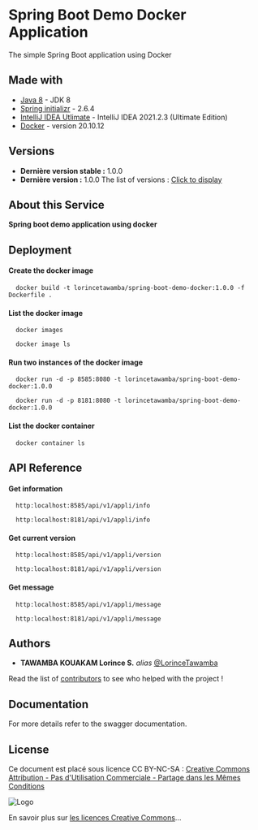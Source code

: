 # Spring Boot Demo Docker Application

The simple Spring Boot application using Docker

## Made with

* [Java 8](https://www.java.com/fr/download/) - JDK 8
* [Spring initializr](https://start.spring.io/) - 2.6.4
* [IntelliJ IDEA Utlimate](https://www.jetbrains.com/fr-fr/idea/) - IntelliJ IDEA 2021.2.3 (Ultimate Edition)
* [Docker](https://www.docker.com/) - version 20.10.12

## Versions

- **Dernière version stable :** 1.0.0
- **Dernière version :** 1.0.0
  The list of versions : [Click to display](https://github.com/LorinceTawamba/spring-boot-demo-docker/tags)

## About this Service

**Spring boot demo application using docker**

## Deployment

#### Create the docker image 

```http
  docker build -t lorincetawamba/spring-boot-demo-docker:1.0.0 -f Dockerfile .
```

#### List the docker image

```http
  docker images 
```

```http
  docker image ls
```

#### Run two instances of the docker image 

```http
  docker run -d -p 8585:8080 -t lorincetawamba/spring-boot-demo-docker:1.0.0 
```

```http
  docker run -d -p 8181:8080 -t lorincetawamba/spring-boot-demo-docker:1.0.0
```

#### List the docker container 

```http
  docker container ls
```

## API Reference

#### Get information

```http
  http:localhost:8585/api/v1/appli/info
```

```http
  http:localhost:8181/api/v1/appli/info
```

#### Get current version

```http
  http:localhost:8585/api/v1/appli/version
```

```http
  http:localhost:8181/api/v1/appli/version
```

#### Get message 

```http
  http:localhost:8585/api/v1/appli/message
```

```http
  http:localhost:8181/api/v1/appli/message
```

## Authors

* **TAWAMBA KOUAKAM Lorince S.** _alias_ [@LorinceTawamba](https://github.com/LorinceTawamba)

Read the list of [contributors](https://github.com/LorinceTawamba/spring-boot-demo-docker/contributors) to see who helped with the project !

## Documentation

For more details refer to the swagger documentation.

## License

Ce document est placé sous licence CC BY-NC-SA :  [Creative Commons
Attribution - Pas d'Utilisation Commerciale - Partage dans les Mêmes Conditions](https://creativecommons.org/licenses/by-nc-sa/4.0/)

![Logo](https://licensebuttons.net/l/by-nc-sa/3.0/88x31.png)

En savoir plus sur [les licences Creative Commons](https://creativecommons.org/licenses/?lang=fr-FR)...
